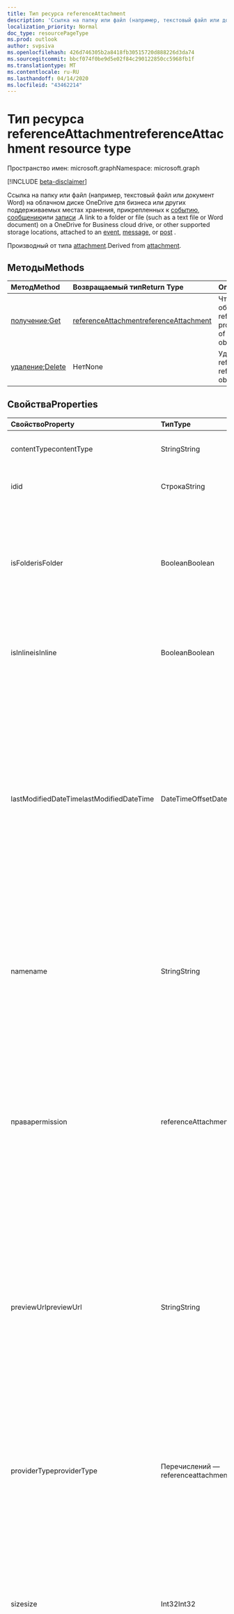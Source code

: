 ```yaml
---
title: Тип ресурса referenceAttachment
description: 'Ссылка на папку или файл (например, текстовый файл или документ Word) на облачном диске OneDrive для бизнеса или других поддерживаемых местах хранения, подключенных к '
localization_priority: Normal
doc_type: resourcePageType
ms.prod: outlook
author: svpsiva
ms.openlocfilehash: 426d746305b2a8418fb30515720d888226d3da74
ms.sourcegitcommit: bbcf074f0be9d5e02f84c290122850cc5968fb1f
ms.translationtype: MT
ms.contentlocale: ru-RU
ms.lasthandoff: 04/14/2020
ms.locfileid: "43462214"
---
```

# <a name="referenceattachment-resource-type"></a><span data-ttu-id="80f8f-103">Тип ресурса referenceAttachment</span><span class="sxs-lookup"><span data-stu-id="80f8f-103">referenceAttachment resource type</span></span>

<span data-ttu-id="80f8f-104">Пространство имен: microsoft.graph</span><span class="sxs-lookup"><span data-stu-id="80f8f-104">Namespace: microsoft.graph</span></span>

[!INCLUDE [beta-disclaimer](../../includes/beta-disclaimer.md)]

<span data-ttu-id="80f8f-105">Ссылка на папку или файл (например, текстовый файл или документ Word) на облачном диске OneDrive для бизнеса или других поддерживаемых местах хранения, прикрепленных к [событию](../resources/event.md), [сообщению](../resources/message.md)или [записи](../resources/post.md) .</span><span class="sxs-lookup"><span data-stu-id="80f8f-105">A link to a folder or file (such as a text file or Word document) on a OneDrive for Business cloud drive, or other supported storage locations, attached to an [event](../resources/event.md), [message](../resources/message.md), or [post](../resources/post.md) .</span></span>

<span data-ttu-id="80f8f-106">Производный от типа [attachment](attachment.md).</span><span class="sxs-lookup"><span data-stu-id="80f8f-106">Derived from [attachment](attachment.md).</span></span>

## <a name="methods"></a><span data-ttu-id="80f8f-107">Методы</span><span class="sxs-lookup"><span data-stu-id="80f8f-107">Methods</span></span>

| <span data-ttu-id="80f8f-108">Метод</span><span class="sxs-lookup"><span data-stu-id="80f8f-108">Method</span></span>       | <span data-ttu-id="80f8f-109">Возвращаемый тип</span><span class="sxs-lookup"><span data-stu-id="80f8f-109">Return Type</span></span>  |<span data-ttu-id="80f8f-110">Описание</span><span class="sxs-lookup"><span data-stu-id="80f8f-110">Description</span></span>|
|:---------------|:--------|:----------|
|<span data-ttu-id="80f8f-111">[получение](../api/attachment-get.md);</span><span class="sxs-lookup"><span data-stu-id="80f8f-111">[Get](../api/attachment-get.md)</span></span> | [<span data-ttu-id="80f8f-112">referenceAttachment</span><span class="sxs-lookup"><span data-stu-id="80f8f-112">referenceAttachment</span></span>](referenceattachment.md) |<span data-ttu-id="80f8f-113">Чтение свойств и связей объекта referenceAttachment.</span><span class="sxs-lookup"><span data-stu-id="80f8f-113">Read properties and relationships of referenceAttachment object.</span></span>|
|<span data-ttu-id="80f8f-114">[удаление](../api/attachment-delete.md);</span><span class="sxs-lookup"><span data-stu-id="80f8f-114">[Delete](../api/attachment-delete.md)</span></span> | <span data-ttu-id="80f8f-115">Нет</span><span class="sxs-lookup"><span data-stu-id="80f8f-115">None</span></span> |<span data-ttu-id="80f8f-116">Удаление объекта referenceAttachment.</span><span class="sxs-lookup"><span data-stu-id="80f8f-116">Delete referenceAttachment object.</span></span> |

## <a name="properties"></a><span data-ttu-id="80f8f-117">Свойства</span><span class="sxs-lookup"><span data-stu-id="80f8f-117">Properties</span></span>
| <span data-ttu-id="80f8f-118">Свойство</span><span class="sxs-lookup"><span data-stu-id="80f8f-118">Property</span></span>     | <span data-ttu-id="80f8f-119">Тип</span><span class="sxs-lookup"><span data-stu-id="80f8f-119">Type</span></span>   |<span data-ttu-id="80f8f-120">Описание</span><span class="sxs-lookup"><span data-stu-id="80f8f-120">Description</span></span>|
|:---------------|:--------|:----------|
|<span data-ttu-id="80f8f-121">contentType</span><span class="sxs-lookup"><span data-stu-id="80f8f-121">contentType</span></span>|<span data-ttu-id="80f8f-122">String</span><span class="sxs-lookup"><span data-stu-id="80f8f-122">String</span></span>|<span data-ttu-id="80f8f-123">Тип контента этого вложения.</span><span class="sxs-lookup"><span data-stu-id="80f8f-123">The content type of the attachment.</span></span> <span data-ttu-id="80f8f-124">Необязательное.</span><span class="sxs-lookup"><span data-stu-id="80f8f-124">Optional.</span></span>|
|<span data-ttu-id="80f8f-125">id</span><span class="sxs-lookup"><span data-stu-id="80f8f-125">id</span></span>|<span data-ttu-id="80f8f-126">Строка</span><span class="sxs-lookup"><span data-stu-id="80f8f-126">String</span></span>|<span data-ttu-id="80f8f-p102">Идентификатор вложения.  Только для чтения.</span><span class="sxs-lookup"><span data-stu-id="80f8f-p102">The attachment ID.  Read-only.</span></span>|
|<span data-ttu-id="80f8f-129">isFolder</span><span class="sxs-lookup"><span data-stu-id="80f8f-129">isFolder</span></span>|<span data-ttu-id="80f8f-130">Boolean</span><span class="sxs-lookup"><span data-stu-id="80f8f-130">Boolean</span></span>|<span data-ttu-id="80f8f-131">Указывает, является ли вложение ссылкой на папку.</span><span class="sxs-lookup"><span data-stu-id="80f8f-131">Specifies whether the attachment is a link to a folder.</span></span> <span data-ttu-id="80f8f-132">Если **sourceUrl** является ссылкой на папку, необходимо задать для этого параметра значение true.</span><span class="sxs-lookup"><span data-stu-id="80f8f-132">Must set this to true if **sourceUrl** is a link to a folder.</span></span> <span data-ttu-id="80f8f-133">Необязательное.</span><span class="sxs-lookup"><span data-stu-id="80f8f-133">Optional.</span></span>|
|<span data-ttu-id="80f8f-134">isInline</span><span class="sxs-lookup"><span data-stu-id="80f8f-134">isInline</span></span>|<span data-ttu-id="80f8f-135">Boolean</span><span class="sxs-lookup"><span data-stu-id="80f8f-135">Boolean</span></span>|<span data-ttu-id="80f8f-136">Значение true указывает, что вложение встроено в содержимое объекта.</span><span class="sxs-lookup"><span data-stu-id="80f8f-136">Set to true if the attachment appears inline in the body of the embedding object.</span></span> <span data-ttu-id="80f8f-137">Необязательное.</span><span class="sxs-lookup"><span data-stu-id="80f8f-137">Optional.</span></span>|
|<span data-ttu-id="80f8f-138">lastModifiedDateTime</span><span class="sxs-lookup"><span data-stu-id="80f8f-138">lastModifiedDateTime</span></span>|<span data-ttu-id="80f8f-139">DateTimeOffset</span><span class="sxs-lookup"><span data-stu-id="80f8f-139">DateTimeOffset</span></span>|<span data-ttu-id="80f8f-140">Дата и время последнего изменения вложения.</span><span class="sxs-lookup"><span data-stu-id="80f8f-140">The date and time when the attachment was last modified.</span></span> <span data-ttu-id="80f8f-141">Тип Timestamp представляет сведения о времени и дате с использованием формата ISO 8601 (всегда применяется формат UTC).</span><span class="sxs-lookup"><span data-stu-id="80f8f-141">The Timestamp type represents date and time information using ISO 8601 format and is always in UTC time.</span></span> <span data-ttu-id="80f8f-142">Например, значение полуночи 1 января 2014 г. в формате UTC выглядит так: `'2014-01-01T00:00:00Z'`.</span><span class="sxs-lookup"><span data-stu-id="80f8f-142">For example, midnight UTC on Jan 1, 2014 would look like this: `'2014-01-01T00:00:00Z'`.</span></span> <span data-ttu-id="80f8f-143">Необязательное.</span><span class="sxs-lookup"><span data-stu-id="80f8f-143">Optional.</span></span>|
|<span data-ttu-id="80f8f-144">name</span><span class="sxs-lookup"><span data-stu-id="80f8f-144">name</span></span>|<span data-ttu-id="80f8f-145">String</span><span class="sxs-lookup"><span data-stu-id="80f8f-145">String</span></span>|<span data-ttu-id="80f8f-146">Текст, который отображается под значком, представляет внедренное вложение.</span><span class="sxs-lookup"><span data-stu-id="80f8f-146">The text that is displayed below the icon representing the embedded attachment.</span></span> <span data-ttu-id="80f8f-147">Он может не быть фактическим именем файла.</span><span class="sxs-lookup"><span data-stu-id="80f8f-147">This does not need to be the actual file name.</span></span> <span data-ttu-id="80f8f-148">Обязательный.</span><span class="sxs-lookup"><span data-stu-id="80f8f-148">Required.</span></span>|
|<span data-ttu-id="80f8f-149">права</span><span class="sxs-lookup"><span data-stu-id="80f8f-149">permission</span></span>|<span data-ttu-id="80f8f-150">referenceAttachmentPermission</span><span class="sxs-lookup"><span data-stu-id="80f8f-150">referenceAttachmentPermission</span></span>|<span data-ttu-id="80f8f-151">Задает разрешения, предоставленные для вложения, по типу поставщика в **ProviderType**.</span><span class="sxs-lookup"><span data-stu-id="80f8f-151">Specifies the permissions granted for the attachment by the type of provider in **providerType**.</span></span> <span data-ttu-id="80f8f-152">Возможные значения: `other`, `view`, `edit`, `anonymousView`, `anonymousEdit`, `organizationView`, `organizationEdit`.</span><span class="sxs-lookup"><span data-stu-id="80f8f-152">Possible values are: `other`, `view`, `edit`, `anonymousView`, `anonymousEdit`, `organizationView`, `organizationEdit`.</span></span> <span data-ttu-id="80f8f-153">Необязательное.</span><span class="sxs-lookup"><span data-stu-id="80f8f-153">Optional.</span></span>|
|<span data-ttu-id="80f8f-154">previewUrl</span><span class="sxs-lookup"><span data-stu-id="80f8f-154">previewUrl</span></span>|<span data-ttu-id="80f8f-155">String</span><span class="sxs-lookup"><span data-stu-id="80f8f-155">String</span></span>|<span data-ttu-id="80f8f-156">Применяется только к вложению ссылки на URL-адрес изображения для получения изображения предварительного просмотра.</span><span class="sxs-lookup"><span data-stu-id="80f8f-156">Applies to only a reference attachment of an image - URL to get a preview image.</span></span> <span data-ttu-id="80f8f-157">Используйте **thumbnailUrl** и **previewUrl** только в том случае, если **sourceUrl** определяет файл изображения.</span><span class="sxs-lookup"><span data-stu-id="80f8f-157">Use **thumbnailUrl** and **previewUrl** only when **sourceUrl** identifies an image file.</span></span> <span data-ttu-id="80f8f-158">Необязательное.</span><span class="sxs-lookup"><span data-stu-id="80f8f-158">Optional.</span></span>|
|<span data-ttu-id="80f8f-159">providerType</span><span class="sxs-lookup"><span data-stu-id="80f8f-159">providerType</span></span>|<span data-ttu-id="80f8f-160">Перечислений — referenceattachmentprovider</span><span class="sxs-lookup"><span data-stu-id="80f8f-160">referenceAttachmentProvider</span></span>|<span data-ttu-id="80f8f-161">Тип поставщика, который поддерживает вложение этого contentType.</span><span class="sxs-lookup"><span data-stu-id="80f8f-161">The type of provider that supports an attachment of this contentType.</span></span> <span data-ttu-id="80f8f-162">Возможные значения: `other`, `oneDriveBusiness`, `oneDriveConsumer`, `dropbox`.</span><span class="sxs-lookup"><span data-stu-id="80f8f-162">Possible values are: `other`, `oneDriveBusiness`, `oneDriveConsumer`, `dropbox`.</span></span> <span data-ttu-id="80f8f-163">Необязательное.</span><span class="sxs-lookup"><span data-stu-id="80f8f-163">Optional.</span></span>|
|<span data-ttu-id="80f8f-164">size</span><span class="sxs-lookup"><span data-stu-id="80f8f-164">size</span></span>|<span data-ttu-id="80f8f-165">Int32</span><span class="sxs-lookup"><span data-stu-id="80f8f-165">Int32</span></span>|<span data-ttu-id="80f8f-166">Размер метаданных в байтах, хранящихся в сообщении для вложения ссылки.</span><span class="sxs-lookup"><span data-stu-id="80f8f-166">The size of the metadata in bytes that is stored on the message for the reference attachment.</span></span> <span data-ttu-id="80f8f-167">Это значение не отображает фактический размер файла.</span><span class="sxs-lookup"><span data-stu-id="80f8f-167">This value does not indicate the size of the actual file.</span></span> <span data-ttu-id="80f8f-168">Необязательное.</span><span class="sxs-lookup"><span data-stu-id="80f8f-168">Optional.</span></span>|
|<span data-ttu-id="80f8f-169">sourceUrl</span><span class="sxs-lookup"><span data-stu-id="80f8f-169">sourceUrl</span></span>|<span data-ttu-id="80f8f-170">String</span><span class="sxs-lookup"><span data-stu-id="80f8f-170">String</span></span>|<span data-ttu-id="80f8f-171">URL-адрес для получения содержимого вложения.</span><span class="sxs-lookup"><span data-stu-id="80f8f-171">URL to get the attachment content.</span></span> <span data-ttu-id="80f8f-172">Если это URL-адрес папки, то для правильного отображения папки в Outlook или Outlook в **Интернете установите для параметра IsTrue значение true** .</span><span class="sxs-lookup"><span data-stu-id="80f8f-172">If this is a URL to a folder, then for the folder to be displayed correctly in Outlook or Outlook on the web, set **isFolder** to true.</span></span> <span data-ttu-id="80f8f-173">Обязательный.</span><span class="sxs-lookup"><span data-stu-id="80f8f-173">Required.</span></span>|
|<span data-ttu-id="80f8f-174">thumbnailUrl</span><span class="sxs-lookup"><span data-stu-id="80f8f-174">thumbnailUrl</span></span>|<span data-ttu-id="80f8f-175">String</span><span class="sxs-lookup"><span data-stu-id="80f8f-175">String</span></span>|<span data-ttu-id="80f8f-176">Применяется только к вложению ссылки на URL-адрес изображения для получения эскиза.</span><span class="sxs-lookup"><span data-stu-id="80f8f-176">Applies to only a reference attachment of an image - URL to get a thumbnail image.</span></span> <span data-ttu-id="80f8f-177">Используйте **thumbnailUrl** и **previewUrl** только в том случае, если **sourceUrl** определяет файл изображения.</span><span class="sxs-lookup"><span data-stu-id="80f8f-177">Use **thumbnailUrl** and **previewUrl** only when **sourceUrl** identifies an image file.</span></span> <span data-ttu-id="80f8f-178">Необязательное.</span><span class="sxs-lookup"><span data-stu-id="80f8f-178">Optional.</span></span>|

## <a name="relationships"></a><span data-ttu-id="80f8f-179">Связи</span><span class="sxs-lookup"><span data-stu-id="80f8f-179">Relationships</span></span>
<span data-ttu-id="80f8f-180">Нет</span><span class="sxs-lookup"><span data-stu-id="80f8f-180">None</span></span>



## <a name="json-representation"></a><span data-ttu-id="80f8f-181">Представление JSON</span><span class="sxs-lookup"><span data-stu-id="80f8f-181">JSON representation</span></span>

<span data-ttu-id="80f8f-182">Ниже представлено описание ресурса в формате JSON.</span><span class="sxs-lookup"><span data-stu-id="80f8f-182">Here is a JSON representation of the resource</span></span>

<!-- {
  "blockType": "resource",
  "baseType": "microsoft.graph.attachment",
  "keyProperty":"id",
  "optionalProperties": [

  ],
  "@odata.type": "microsoft.graph.referenceAttachment"
}-->

```json
{
  "contentType": "string",
  "id": "string (identifier)",
  "isFolder": true,
  "isInline": true,
  "lastModifiedDateTime": "String (timestamp)",
  "name": "string",
  "permission": "string",
  "previewUrl": "string",
  "providerType": "string",
  "size": 1024,
  "sourceUrl": "string",
  "thumbnailUrl": "string"
}

```

<!-- uuid: 8fcb5dbc-d5aa-4681-8e31-b001d5168d79
2015-10-25 14:57:30 UTC -->
<!--
{
  "type": "#page.annotation",
  "description": "referenceAttachment resource",
  "keywords": "",
  "section": "documentation",
  "tocPath": "",
  "suppressions": []
}
-->
